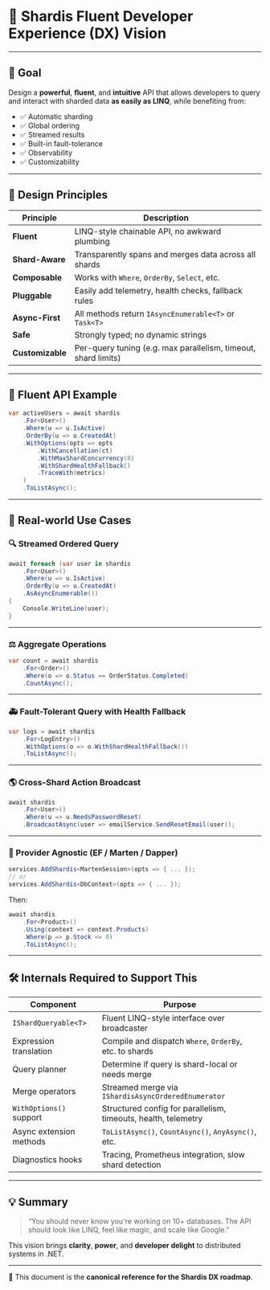 # 🌟 Shardis Fluent Developer Experience (DX) Vision

---

## 🎯 Goal

Design a **powerful**, **fluent**, and **intuitive** API that allows developers to query and interact with sharded data **as easily as LINQ**, while benefiting from:

- ✅ Automatic sharding
- ✅ Global ordering
- ✅ Streamed results
- ✅ Built-in fault-tolerance
- ✅ Observability
- ✅ Customizability

---

## 🧱 Design Principles

| Principle           | Description                                                                 |
|---------------------|-----------------------------------------------------------------------------|
| **Fluent**          | LINQ-style chainable API, no awkward plumbing                                |
| **Shard-Aware**     | Transparently spans and merges data across all shards                       |
| **Composable**      | Works with `Where`, `OrderBy`, `Select`, etc.                                |
| **Pluggable**       | Easily add telemetry, health checks, fallback rules                          |
| **Async-First**     | All methods return `IAsyncEnumerable<T>` or `Task<T>`                        |
| **Safe**            | Strongly typed; no dynamic strings                                           |
| **Customizable**    | Per-query tuning (e.g. max parallelism, timeout, shard limits)              |

---

## 🔧 Fluent API Example

```csharp
var activeUsers = await shardis
    .For<User>()
    .Where(u => u.IsActive)
    .OrderBy(u => u.CreatedAt)
    .WithOptions(opts => opts
        .WithCancellation(ct)
        .WithMaxShardConcurrency(8)
        .WithShardHealthFallback()
        .TraceWith(metrics)
    )
    .ToListAsync();
```

---

## 🔮 Real-world Use Cases

### 🔍 Streamed Ordered Query

```csharp
await foreach (var user in shardis
    .For<User>()
    .Where(u => u.IsActive)
    .OrderBy(u => u.CreatedAt)
    .AsAsyncEnumerable())
{
    Console.WriteLine(user);
}
```

---

### ⚖️ Aggregate Operations

```csharp
var count = await shardis
    .For<Order>()
    .Where(o => o.Status == OrderStatus.Completed)
    .CountAsync();
```

---

### 🚑 Fault-Tolerant Query with Health Fallback

```csharp
var logs = await shardis
    .For<LogEntry>()
    .WithOptions(o => o.WithShardHealthFallback())
    .ToListAsync();
```

---

### 🌎 Cross-Shard Action Broadcast

```csharp
await shardis
    .For<User>()
    .Where(u => u.NeedsPasswordReset)
    .BroadcastAsync(user => emailService.SendResetEmail(user));
```

---

### 🧩 Provider Agnostic (EF / Marten / Dapper)

```csharp
services.AddShardis<MartenSession>(opts => { ... });
// or
services.AddShardis<DbContext>(opts => { ... });
```

Then:

```csharp
await shardis
    .For<Product>()
    .Using(context => context.Products)
    .Where(p => p.Stock <= 0)
    .ToListAsync();
```

---

## 🛠 Internals Required to Support This

| Component                    | Purpose |
|-----------------------------|---------|
| `IShardQueryable<T>`        | Fluent LINQ-style interface over broadcaster |
| Expression translation       | Compile and dispatch `Where`, `OrderBy`, etc. to shards |
| Query planner                | Determine if query is shard-local or needs merge |
| Merge operators              | Streamed merge via `IShardisAsyncOrderedEnumerator` |
| `WithOptions()` support      | Structured config for parallelism, timeouts, health, telemetry |
| Async extension methods      | `ToListAsync()`, `CountAsync()`, `AnyAsync()`, etc. |
| Diagnostics hooks            | Tracing, Prometheus integration, slow shard detection |

---

## 💡 Summary

> “You should never know you're working on 10+ databases.
> The API should look like LINQ, feel like magic, and scale like Google.”

This vision brings **clarity**, **power**, and **developer delight** to distributed systems in .NET.

---

📌 This document is the **canonical reference for the Shardis DX roadmap**.
